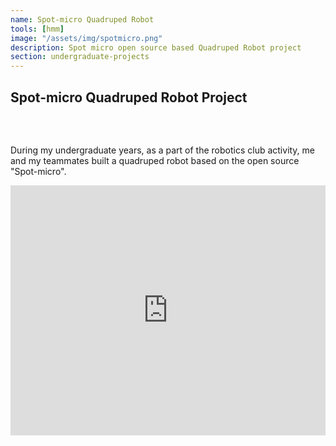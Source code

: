 ```yaml
---
name: Spot-micro Quadruped Robot
tools: [hmm]
image: "/assets/img/spotmicro.png"
description: Spot micro open source based Quadruped Robot project
section: undergraduate-projects
---
```

## Spot-micro Quadruped Robot Project
### ㅤ
During my undergraduate years, as a part of the robotics club activity, me and my teammates built a quadruped robot based on the open source "Spot-micro".


<iframe
  width="100%" height="400"
  src="https://www.youtube.com/embed/kwfUzX549IE?si=j-VHA6F7f4j40l9Mautoplay=1&mute=1"
  frameborder="0" allow="autoplay; encrypted-media" allowfullscreen>
</iframe>